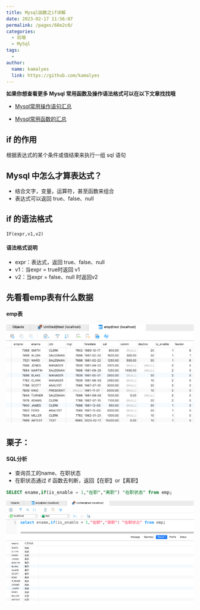 ```yaml
---
title: Mysql函数之if详解
date: 2023-02-17 11:56:07
permalink: /pages/60e2c0/
categories:
  - 后端
  - MySql
tags:
  - 
author: 
  name: kamalyes
  link: https://github.com/kamalyes
---
```

**如果你想查看更多 Mysql 常用函数及操作语法格式可以在以下文章找找哦**

- [Mysql常用操作语句汇总](./59.Mysql常用操作语句汇总.md)

- [Mysql常用函数的汇总](./01.Mysql常用函数汇总.md)

if 的作用
------

根据表达式的某个条件或值结果来执行一组 sql 语句

Mysql 中怎么才算表达式？
---------------

*   结合文字，变量，运算符，甚至函数来组合
*   表达式可以返回 true、false、null

if 的语法格式
--------

```
IF(expr,v1,v2)
```

#### 语法格式说明

*   expr：表达式，返回 true、false、null
*   v1：当expr = true时返回 v1
*   v2：当expr = false、null 时返回v2

先看看emp表有什么数据
------------

#### emp表

![](https://raw.githubusercontent.com/kamalyes/image-bed/master/col//mysql/Snipaste_2023-02-17_12-15-52.png)

栗子：
---

#### SQL分析

*   查询员工的name、在职状态
*   在职状态通过 if 函数去判断，返回【在职】or【离职】

```sql
SELECT ename,if(is_enable = 1,"在职","离职") "在职状态" from emp;
```

![](https://raw.githubusercontent.com/kamalyes/image-bed/master/col//mysql/Snipaste_2023-02-17_12-15-57.png)
